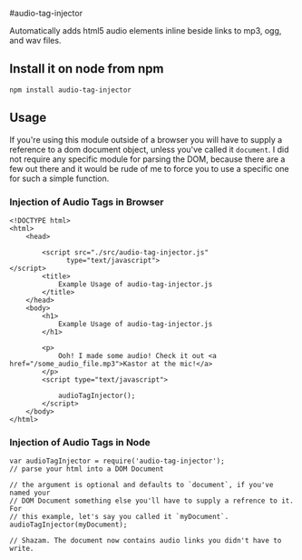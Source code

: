 #audio-tag-injector

Automatically adds html5 audio elements inline beside links to mp3, ogg, and 
wav files.

## Install it on node from npm

`npm install audio-tag-injector`

## Usage

If you're using this module outside of a browser you will have to supply a 
reference to a dom document object, unless you've called it `document`. I did 
not require any specific module for parsing the DOM, because there are a few 
out there and it would be rude of me to force you to use a specific one for 
such a simple function.

### Injection of Audio Tags in Browser

```
<!DOCTYPE html>
<html>
    <head>

        <script src="./src/audio-tag-injector.js"
              type="text/javascript">
</script>
        <title>
            Example Usage of audio-tag-injector.js
        </title>
    </head>
    <body>
        <h1>
            Example Usage of audio-tag-injector.js
        </h1>

        <p>
            Ooh! I made some audio! Check it out <a href="/some_audio_file.mp3">Kastor at the mic!</a>
        </p>
        <script type="text/javascript">

            audioTagInjector();
        </script>
    </body>
</html>
```

### Injection of Audio Tags in Node

```
var audioTagInjector = require('audio-tag-injector');
// parse your html into a DOM Document

// the argument is optional and defaults to `document`, if you've named your
// DOM Document something else you'll have to supply a refrence to it. For 
// this example, let's say you called it `myDocument`.
audioTagInjector(myDocument);

// Shazam. The document now contains audio links you didn't have to write.
```

